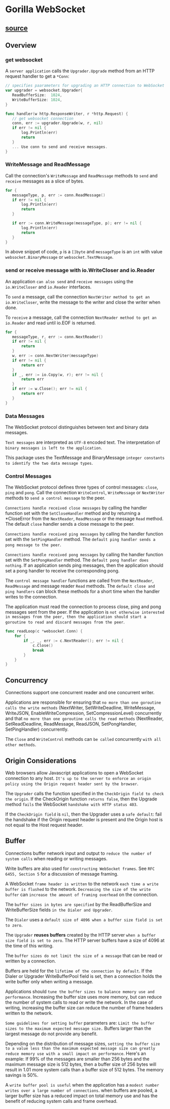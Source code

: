 # Gorilla WebSocket

## [source](https://pkg.go.dev/github.com/gorilla/websocket#Conn)

## Overview

### get websocket

 A `server application` calls the `Upgrader.Upgrade` method from an HTTP request handler to get a `*Conn`:

 ```go
 // specifies paarameters for upgrading an HTTP connection to WebSocket connection.
 var upgrader = websocket.Upgrader{
    ReadBufferSize:  1024,
    WriteBufferSize: 1024,
}

func handler(w http.ResponseWriter, r *http.Request) {
    // get websocket connection
    conn, err := upgrader.Upgrade(w, r, nil)
    if err != nil {
        log.Println(err)
        return
    }
    ... Use conn to send and receive messages.
}
 ```

### WriteMessage and ReadMessage

 Call the connection's `WriteMessage` and `ReadMessage` methods to `send` and `receive` messages as a slice of bytes.

 ```go
 for {
    messageType, p, err := conn.ReadMessage()
    if err != nil {
        log.Println(err)
        return
    }

    if err := conn.WriteMessage(messageType, p); err != nil {
        log.Println(err)
        return
    }
 }
 ```

 In above snippet of code, `p` is a `[]byte` and `messageType` is an `int` with value `websocket.BinaryMessage` or `websocket.TextMessage`.

### send or receive message with io.WriteCloser and io.Reader

 An application `can also send` and `receive messages` using the `io.WriteCloser` and `io.Reader` interfaces.

 To `send` a message, call the connection `NextWriter method to get an io.WriteCloser`, write the message to the writer and close the writer when done.

 To `receive` a message, call the connection `NextReader method to get an io.Reader` and read until io.EOF is returned.

 ```go
 for {
    messageType, r, err := conn.NextReader()
    if err != nil {
        return
    }
    w, err := conn.NextWriter(messageType)
    if err != nil {
        return err
    }
    if _, err := io.Copy(w, r); err != nil {
        return err
    }
    if err := w.Close(); err != nil {
        return err
    }
}
 ```

### Data Messages

The WebSocket protocol distinguishes between text and binary data messages.

`Text messages` are interpreted as `UTF-8` encoded text. The interpretation of `binary messages is left to the application`.

This package uses the TextMessage and BinaryMessage `integer constants to identify the two data message types`.

### Control Messages

The WebSocket protocol defines three types of control messages: `close`, `ping` and `pong`. Call the connection `WriteControl`, `WriteMessage` or `NextWriter` methods to `send a control message` to the peer.

`Connections handle received close messages` by calling the handler function set with the `SetCloseHandler` method and by returning a *CloseError from the `NextReader`, `ReadMessage` or the message `Read` method. The default `close` handler sends a close message to the peer.

`Connections handle received ping messages` by calling the handler function set with the `SetPingHandler` method. The `default ping handler sends a pong message to the peer`.

`Connections handle received pong messages` by calling the handler function set with the `SetPongHandler` method. The `default pong handler does nothing`. If an application sends ping messages, then the application should set a pong handler to receive the corresponding pong.

The `control message handler` functions are called from the `NextReader`, `ReadMessage` and message reader `Read` methods. The `default close and ping handlers` can block these methods for a short time when the handler writes to the connection.

The application must read the connection to process close, ping and pong messages sent from the peer. If the application is `not otherwise interested in messages from the peer, then the application should start a goroutine to read and discard messages from the peer`.

```go
func readLoop(c *websocket.Conn) {
    for {
        if _, _, err := c.NextReader(); err != nil {
            c.Close()
            break
        }
    }
}
```

## Concurrency

Connections support one concurrent reader and one concurrent writer.

Applications are responsible for ensuring that `no more than one goroutine calls the write methods` (NextWriter, SetWriteDeadline, WriteMessage, WriteJSON, EnableWriteCompression, SetCompressionLevel) concurrently and that `no more than one goroutine calls the read methods` (NextReader, SetReadDeadline, ReadMessage, ReadJSON, SetPongHandler, SetPingHandler) concurrently.

The `Close` and `WriteControl` methods can `be called` concurrently `with all other methods`.

## Origin Considerations

Web browsers allow Javascript applications to open a WebSocket connection to any host. `It's up to the server to enforce an origin policy using the Origin request header sent by the browser`.

The `Upgrader` calls the function specified in the `CheckOrigin field to check the origin`. If the CheckOrigin function `returns false`, then the Upgrade method `fails` the WebSocket `handshake with HTTP status 403`.

If the `CheckOrigin field` is `nil`, then the Upgrader uses a `safe default`: fail the handshake if the Origin request header is present and the Origin host is not equal to the Host request header.

## Buffer

Connections buffer network input and output to `reduce the number of system calls` when reading or writing messages.

Write buffers are also used for `constructing WebSocket frames`. See `RFC 6455, Section 5` for a discussion of message framing.

A WebSocket `frame header is written` to the network `each time a write buffer is flushed` to the network. `Decreasing the size of the write buffer` can `increase the amount of framing overhead` on the connection.

The `buffer sizes in bytes are specified` by the ReadBufferSize and WriteBufferSize fields `in the Dialer and Upgrader`.

The `Dialer` uses a `default size of 4096 when a buffer size field is set to zero`.

The `Upgrader` **reuses buffers** created by the HTTP server `when a buffer size field is set to zero`. The HTTP server buffers have a size of 4096 at the time of this writing.

The `buffer sizes do not limit the size of a message` that can be read or written by a connection.

Buffers are held for the `lifetime of the connection by default`. If the Dialer or Upgrader WriteBufferPool field is set, then a connection holds the write buffer only when writing a message.

Applications should `tune the buffer sizes to balance memory use and performance`. Increasing the buffer size uses more memory, but can reduce the number of system calls to read or write the network. In the case of writing, increasing the buffer size can reduce the number of frame headers written to the network.

`Some guidelines for setting buffer` parameters are:
`Limit the buffer sizes to the maximum expected message size.` Buffers larger than the largest message do not provide any benefit.

Depending on the distribution of message sizes, `setting the buffer size to a value less than the maximum expected message size can greatly reduce memory use with a small impact on performance`. Here's an example: If 99% of the messages are smaller than 256 bytes and the maximum message size is 512 bytes, then a buffer size of 256 bytes will result in 1.01 more system calls than a buffer size of 512 bytes. The memory savings is 50%.

A `write buffer pool is useful` when the application has a `modest number writes over a large number of connections`. when buffers are pooled, a larger buffer size has a reduced impact on total memory use and has the benefit of reducing system calls and frame overhead.
